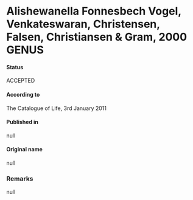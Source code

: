 # Alishewanella Fonnesbech Vogel, Venkateswaran, Christensen, Falsen, Christiansen & Gram, 2000 GENUS

#### Status
ACCEPTED

#### According to
The Catalogue of Life, 3rd January 2011

#### Published in
null

#### Original name
null

### Remarks
null